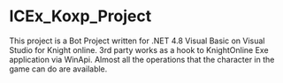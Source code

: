 # ICEx_Koxp_Project
This project is a Bot Project written for .NET 4.8 Visual Basic on Visual Studio for Knight online.  3rd party works as a hook to KnightOnline Exe application via WinApi. Almost all the operations that the character in the game can do are available.
